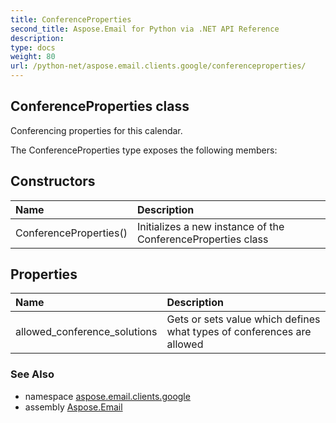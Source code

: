 ```yaml
---
title: ConferenceProperties
second_title: Aspose.Email for Python via .NET API Reference
description: 
type: docs
weight: 80
url: /python-net/aspose.email.clients.google/conferenceproperties/
---
```


## ConferenceProperties class

Conferencing properties for this calendar.

The ConferenceProperties type exposes the following members:
## Constructors
| Name | Description |
| :- | :- |
|ConferenceProperties()|Initializes a new instance of the ConferenceProperties class|
## Properties
| Name | Description |
| :- | :- |
|allowed_conference_solutions|Gets or sets value which defines what types of conferences are allowed|

### See Also

* namespace [aspose.email.clients.google](/email/python-net/aspose.email.clients.google/)
* assembly [Aspose.Email](/email/python-net/)

